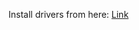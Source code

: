Install drivers from here: [Link](https://www.silabs.com/developer-tools/usb-to-uart-bridge-vcp-drivers)
